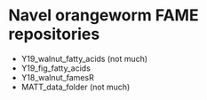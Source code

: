 # Navel orangeworm FAME repositories
 - Y19_walnut_fatty_acids (not much)
 - Y19_fig_fatty_acids
 - Y18_walnut_famesR 
 - MATT_data_folder (not much)


